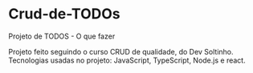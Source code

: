 # Crud-de-TODOs
Projeto de TODOS - O que fazer

Projeto feito seguindo o curso CRUD de qualidade, do Dev Soltinho.
Tecnologias usadas no projeto: JavaScript, TypeScript, Node.js e react.
